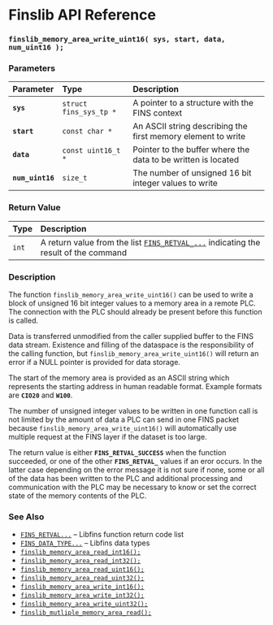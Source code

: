 # Finslib API Reference

### `finslib_memory_area_write_uint16( sys, start, data, num_uint16 );`

### Parameters

| Parameter | Type | Description |
| :--- | :--- | :--- |
|**`sys`**|`struct fins_sys_tp *`|A pointer to a structure with the FINS context|
|**`start`**|`const char *`|An ASCII string describing the first memory element to write|
|**`data`**|`const uint16_t *`|Pointer to the buffer where the data to be written is located|
|**`num_uint16`**|`size_t`|The number of unsigned 16 bit integer values to write|

### Return Value

| Type | Description |
| :--- | :--- |
|`int`|A return value from the list [`FINS_RETVAL_...`](FINS_RETVAL.md) indicating the result of the command|

### Description

The function `finslib_memory_area_write_uint16()` can be used to write a block of unsigned 16 bit integer values to a memory area in a remote PLC. The connection with the PLC should already be present before this function is called.

Data is transferred unmodified from the caller supplied buffer to the FINS data stream.  Existence and filling of the dataspace is the responsibility of the calling function, but `finslib_memory_area_write_uint16()` will return an error if a NULL pointer is provided for data storage.

The start of the memory area is provided as an ASCII string which represents the starting address in human readable format. Example formats are **`CIO20`** and **`W100`**.

The number of unsigned integer values to be written in one function call is not limited by the amount of data a PLC can send in one FINS packet because `finslib_memory_area_write_uint16()` will automatically use multiple request at the FINS layer if the dataset is too large.

The return value is either **`FINS_RETVAL_SUCCESS`** when the function succeeded, or one of the other **`FINS_RETVAL_`** values if an eror occurs. In the latter case depending on the error message it is not sure if none, some or all of the data has been written to the PLC and additional processing and communication with the PLC may be necessary to know or set the correct state of the memory contents of the PLC.

### See Also

* [`FINS_RETVAL...`](FINS_RETVAL.md) &ndash; Libfins function return code list
* [`FINS_DATA_TYPE...`](FINS_DATA_TYPE.md) &ndash; Libfins data types
* [`finslib_memory_area_read_int16();`](finslib_memory_area_read_int16.md)
* [`finslib_memory_area_read_int32();`](finslib_memory_area_read_int32.md)
* [`finslib_memory_area_read_uint16();`](finslib_memory_area_read_uint16.md)
* [`finslib_memory_area_read_uint32();`](finslib_memory_area_read_uint32.md)
* [`finslib_memory_area_write_int16();`](finslib_memory_area_write_int16.md)
* [`finslib_memory_area_write_int32();`](finslib_memory_area_write_int32.md)
* [`finslib_memory_area_write_uint32();`](finslib_memory_area_write_uint32.md)
* [`finslib_mutliple_memory_area_read();`](finslib_multiple_memory_area_read.md)
